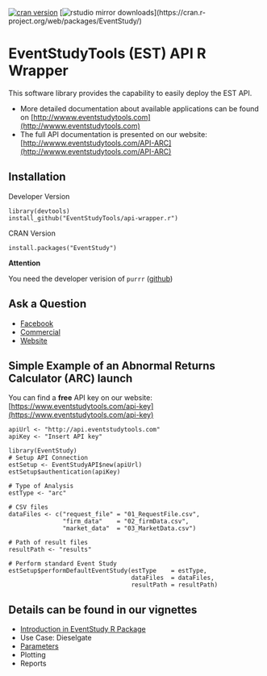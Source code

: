 [![cran version](http://www.r-pkg.org/badges/version/EventStudy)](https://cran.rstudio.com/web/packages/zoon) 
[![rstudio mirror downloads](http://cranlogs.r-pkg.org/badges/EventStudy?)](https://cran.r-project.org/web/packages/EventStudy/)

# EventStudyTools (EST) API R Wrapper

This software library provides the capability to easily deploy the EST API.

* More detailed documentation about available applications can be found on [http://wwww.eventstudytools.com](http://wwww.eventstudytools.com)
* The full API documentation is presented on our website: [http://wwww.eventstudytools.com/API-ARC](http://wwww.eventstudytools.com/API-ARC)

## Installation

Developer Version
```
library(devtools)
install_github("EventStudyTools/api-wrapper.r")
```

CRAN Version
```
install.packages("EventStudy")
```

**Attention**

You need the developer verision of `purrr` ([github](https://github.com/tidyverse/purrr)) 

## Ask a Question

- [Facebook](https://www.facebook.com/EventStudy/)
- [Commercial](http://muon-stat.com/dienstleistungen/kapitalmarktanalyse/)
- [Website](http://eventstudytools.com)

## Simple Example of an Abnormal Returns Calculator (ARC) launch

You can find a **free** API key on our website: [https://www.eventstudytools.com/api-key](https://www.eventstudytools.com/api-key)
```
apiUrl <- "http://api.eventstudytools.com"
apiKey <- "Insert API key"

library(EventStudy)
# Setup API Connection
estSetup <- EventStudyAPI$new(apiUrl)
estSetup$authentication(apiKey)

# Type of Analysis
estType <- "arc"

# CSV files
dataFiles <- c("request_file" = "01_RequestFile.csv", 
               "firm_data"    = "02_firmData.csv", 
               "market_data"  = "03_MarketData.csv")

# Path of result files
resultPath <- "results"

# Perform standard Event Study
estSetup$performDefaultEventStudy(estType    = estType,
                                  dataFiles  = dataFiles, 
                                  resultPath = resultPath)
```

## Details can be found in our vignettes

- [Introduction in EventStudy R Package](https://cran.rstudio.com/web/packages/EventStudy/vignettes/introduction_eventstudy.html)
- Use Case: Dieselgate
- [Parameters](https://cran.rstudio.com/web/packages/EventStudy/vignettes/parameters_eventstudy.html)
- Plotting
- Reports
